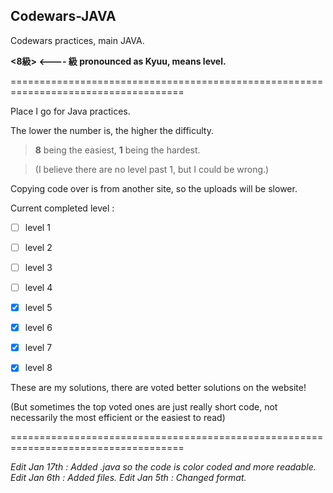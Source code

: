 ## Codewars-JAVA
Codewars practices, main JAVA.

**<8級> <---- 級 pronounced as Kyuu, means level.**

====================================================================================

Place I go for Java practices.

The lower the number is, the higher the difficulty. 

>**8** being the easiest, **1** being the hardest. 

>(I believe there are no level past 1, but I could be wrong.)

Copying code over is from another site, so the uploads will be slower. 


Current completed level :

- [ ] level 1
- [ ] level 2
- [ ] level 3
- [ ] level 4
- [X] level 5
- [X] level 6
- [X] level 7
- [X] level 8



These are my solutions, there are voted better solutions on the website!

(But sometimes the top voted ones are just really short code, not necessarily the most efficient or the easiest to read)

====================================================================================

*Edit Jan 17th : Added .java so the code is color coded and more readable.*
*Edit Jan 6th : Added files.*
*Edit Jan 5th : Changed format.*

